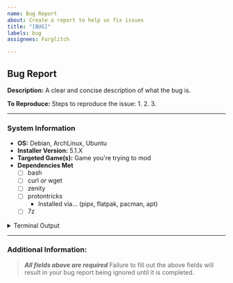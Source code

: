 ```yaml
---
name: Bug Report
about: Create a report to help us fix issues
title: "[BUG]"
labels: bug
assignees: Furglitch

---
```


## Bug Report

**Description:**
A clear and concise description of what the bug is.

**To Reproduce:**
Steps to reproduce the issue:
1. 
2. 
3. 

---

### System Information
- **OS:** Debian, ArchLinux, Ubuntu
- **Installer Version:** 5.1.X
- **Targeted Game(s):** Game you're trying to mod
- **Dependencies Met**
  - [ ] bash
  - [ ] curl *or* wget
  - [ ] zenity
  - [ ] protontricks
    - Installed via... (pipx, flatpak, pacman, apt)
  - [ ] 7z

<details>
<summary>Terminal Output</summary>

## 
```
code goes here
```

</details>

---

### Additional Information:


> _**All fields above are required**_
> Failure to fill out the above fields will result in your bug report being ignored until it is completed.
